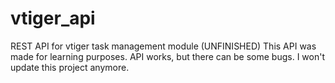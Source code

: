 # vtiger_api
REST API for vtiger task management module (UNFINISHED)
This API was made for learning purposes. API works, but there can be some bugs.
I won't update this project anymore.
